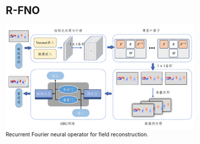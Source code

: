 # R-FNO

![](https://raw.githubusercontent.com/ChrisDong-THU/Figurebed/main/imgs/R-FNO.png)
Recurrent Fourier neural operator for field reconstruction.
